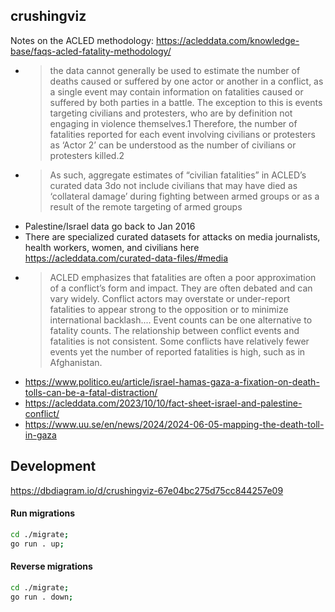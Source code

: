 ## crushingviz

Notes on the ACLED methodology: https://acleddata.com/knowledge-base/faqs-acled-fatality-methodology/
* > the data cannot generally be used to estimate the number of deaths caused or suffered by one actor or another in a conflict, as a single event may contain information on fatalities caused or suffered by both parties in a battle. The exception to this is events targeting civilians and protesters, who are by definition not engaging in violence themselves.1 Therefore, the number of fatalities reported for each event involving civilians or protesters as ‘Actor 2’ can be understood as the number of civilians or protesters killed.2
* > As such, aggregate estimates of “civilian fatalities” in ACLED’s curated data 3do not include civilians that may have died as ‘collateral damage’ during fighting between armed groups or as a result of the remote targeting of armed groups 
* Palestine/Israel data go back to Jan 2016
* There are specialized curated datasets for attacks on media journalists, health workers, women, and civilians here https://acleddata.com/curated-data-files/#media
* > ACLED emphasizes that fatalities are often a poor approximation of a conflict’s form and impact. They are often debated and can vary widely. Conflict actors may overstate or under-report fatalities to appear strong to the opposition or to minimize international backlash.... Event counts can be one alternative to fatality counts. The relationship between conflict events and fatalities is not consistent. Some conflicts have relatively fewer events yet the number of reported fatalities is high, such as in Afghanistan. 
* https://www.politico.eu/article/israel-hamas-gaza-a-fixation-on-death-tolls-can-be-a-fatal-distraction/
* https://acleddata.com/2023/10/10/fact-sheet-israel-and-palestine-conflict/
* https://www.uu.se/en/news/2024/2024-06-05-mapping-the-death-toll-in-gaza

## Development

https://dbdiagram.io/d/crushingviz-67e04bc275d75cc844257e09

#### Run migrations
```bash
cd ./migrate; 
go run . up;
```

#### Reverse migrations
```bash
cd ./migrate; 
go run . down;
```
